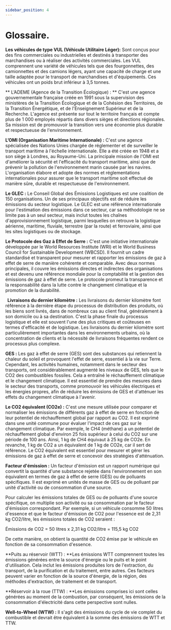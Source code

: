 ```yaml
---
sidebar_position: 4
---
```


# Glossaire.

**Les véhicules de type VUL (Véhicule Utilitaire Léger):** Sont conçus pour des fins commerciales ou industrielles et destinés à transporter des marchandises ou à réaliser des activités commerciales. Les VUL comprennent une variété de véhicules tels que des fourgonnettes, des camionnettes et des camions légers, ayant une capacité de charge et une taille adaptée pour le transport de marchandises et d'équipements. Ces véhicules ont un poids brut inférieur à 3,5 tonnes.  

** L’ADEME (Agence de la Transition Écologique) : ** C'est une agence gouvernementale française créée en 1991 sous la supervision des ministères de la Transition Écologique et de la Cohésion des Territoires, de la Transition Énergétique, et de l'Enseignement Supérieur et de la Recherche. L'agence est présente sur tout le territoire français et compte plus de 1 000 employés répartis dans divers sièges et directions régionales. Sa mission est de promouvoir la transition vers une économie plus durable et respectueuse de l'environnement.  

**L’OMI (Organisation Maritime Internationale) :** C'est une agence spécialisée des Nations Unies chargée de réglementer et de surveiller le transport maritime à l'échelle internationale. Elle a été créée en 1948 et a son siège à Londres, au Royaume-Uni. La principale mission de l'OMI est d'améliorer la sécurité et l'efficacité du transport maritime, ainsi que de prévenir la pollution de l'environnement marin causée par les navires. L'organisation élabore et adopte des normes et réglementations internationales pour assurer que le transport maritime soit effectué de manière sûre, durable et respectueuse de l'environnement.  

**Le GLEC :** Le Conseil Global des Émissions Logistiques est une coalition de 150 organisations. Un de ses principaux objectifs est de réduire les émissions du secteur logistique. Le GLEC est une référence internationale pour l'estimation des émissions dans ce secteur, car sa méthodologie ne se limite pas à un seul secteur, mais inclut toutes les chaînes d'approvisionnement logistique, parmi lesquelles on retrouve la logistique aérienne, maritime, fluviale, terrestre (par la route) et ferroviaire, ainsi que les sites logistiques ou de stockage.  

**Le Protocole des Gaz à Effet de Serre :** C'est une initiative internationale développée par le World Resources Institute (WRI) et le World Business Council for Sustainable Development (WBCSD). Il fournit un cadre standardisé et transparent pour mesurer et rapporter les émissions de gaz à effet de serre de manière cohérente et comparable. Avec deux normes principales, il couvre les émissions directes et indirectes des organisations et est devenu une référence mondiale pour la comptabilité et la gestion des émissions de gaz à effet de serre. Le protocole promeut la transparence et la responsabilité dans la lutte contre le changement climatique et la promotion de la durabilité.

  
**Livraisons du dernier kilomètre :** Les livraisons du dernier kilomètre font référence à la dernière étape du processus de distribution des produits, où les biens sont livrés, dans de nombreux cas au client final, généralement à son domicile ou à sa destination. C'est la phase finale du processus logistique et elle est souvent l'une des plus critiques et coûteuses en termes d'efficacité et de logistique. Les livraisons du dernier kilomètre sont particulièrement importantes dans les environnements urbains, où la concentration de clients et la nécessité de livraisons fréquentes rendent ce processus plus complexe. 

**GES :** Les gaz à effet de serre (GES) sont des substances qui retiennent la chaleur du soleil et provoquent l'effet de serre, essentiel à la vie sur Terre. Cependant, les activités humaines, notamment dans le secteur des transports, ont considérablement augmenté les niveaux de GES, tels que le CO2 des combustibles fossiles. Cela a entraîné le réchauffement climatique et le changement climatique. Il est essentiel de prendre des mesures dans le secteur des transports, comme promouvoir les véhicules électriques et les énergies propres, afin de réduire les émissions de GES et d'atténuer les effets du changement climatique à l'avenir.  

**Le CO2 équivalent (CO2e) :** C'est une mesure utilisée pour comparer et normaliser les émissions de différents gaz à effet de serre en fonction de leur potentiel de réchauffement global par rapport au CO2. Il est exprimé dans une unité commune pour évaluer l'impact de ces gaz sur le changement climatique. Par exemple, le CH4 (méthane) a un potentiel de réchauffement global d'environ 25 fois supérieur à celui du CO2 sur une période de 100 ans. Ainsi, 1 kg de CH4 équivaut à 25 kg de CO2e. En revanche, 1 kg de CO2 a un équivalent de 1 kg de CO2e, car il sert de référence. Le CO2 équivalent est essentiel pour mesurer et gérer les émissions de gaz à effet de serre et concevoir des stratégies d'atténuation.  

**Facteur d'émission :** Un facteur d'émission est un rapport numérique qui convertit la quantité d'une substance rejetée dans l'environnement en son équivalent en termes de gaz à effet de serre (GES) ou de polluants spécifiques. Il est exprimé en unités de masse de GES ou de polluant par unité d'activité ou de consommation d'une source.  

Pour calculer les émissions totales de GES ou de polluants d'une source spécifique, on multiplie son activité ou sa consommation par le facteur d'émission correspondant. Par exemple, si un véhicule consomme 50 litres d'essence et que le facteur d'émission de CO2 pour l'essence est de 2,31 kg CO2/litre, les émissions totales de CO2 seraient :  

Émissions de CO2 = 50 litres x 2,31 kg CO2/litre = 115,5 kg CO2  

De cette manière, on obtient la quantité de CO2 émise par le véhicule en fonction de sa consommation d'essence.  

**Puits au réservoir (WTT) : **Les émissions WTT comprennent toutes les émissions générées entre la source d'énergie ou le puits et le point d'utilisation. Cela inclut les émissions produites lors de l'extraction, du transport, de la purification et du traitement, entre autres. Ces facteurs peuvent varier en fonction de la source d'énergie, de la région, des méthodes d'extraction, de traitement et de transport.  

**Réservoir à la roue (TTW) : **Les émissions comprises ici sont celles générées au moment de la combustion, par conséquent, les émissions de la consommation d'électricité dans cette perspective sont nulles.  

**Well-to-Wheel (WTW) :** Il s'agit des émissions du cycle de vie complet du combustible et devrait être équivalent à la somme des émissions de WTT et TTW.  